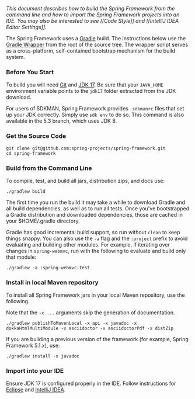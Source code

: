 _This document describes how to build the Spring Framework from the command line
and how to import the Spring Framework projects into an IDE. You may also be
interested to see [[Code Style]] and [[IntelliJ IDEA Editor Settings]]._

The Spring Framework uses a [Gradle](https://gradle.org) build. The instructions below
use the [Gradle Wrapper](https://vimeo.com/34436402) from the root of the source tree.
The wrapper script serves as a cross-platform, self-contained bootstrap mechanism
for the build system.

### Before You Start

To build you will need [Git](https://help.github.com/set-up-git-redirect) and
[JDK 17](https://adoptium.net/). Be sure that your `JAVA_HOME`
environment variable points to the `jdk17` folder extracted from the JDK download.

For users of SDKMAN, Spring Framework provides `.sdkmanrc` files that set up your JDK correctly.
Simply use `sdk env` to do so.
This command is also available in the 5.3 branch, which uses JDK 8.


### Get the Source Code

```shell
git clone git@github.com:spring-projects/spring-framework.git
cd spring-framework
```

### Build from the Command Line

To compile, test, and build all jars, distribution zips, and docs use:

```shell
./gradlew build
```

The first time you run the build it may take a while to download Gradle and all build dependencies, as well as to run all tests. Once you've bootstrapped a Gradle distribution and downloaded dependencies, those are cached in your $HOME/.gradle directory.

Gradle has good incremental build support, so run without `clean` to keep things snappy. You can also use the `-a` flag and the `:project` prefix to avoid evaluating and building other modules. For example, if iterating over changes in `spring-webmvc`, run with the following to evaluate and build only that module:

```shell
./gradlew -a :spring-webmvc:test
```

### Install in local Maven repository

To install all Spring Framework jars in your local Maven repository, use the following.

Note that the `-x ...` arguments skip the generation of documentation.

```shell
./gradlew publishToMavenLocal -x api -x javadoc -x dokkaHtmlMultiModule -x asciidoctor -x asciidoctorPdf -x distZip
```

If you are building a previous version of the framework (for example, Spring Framework 5.1.x), use:

```shell
./gradlew install -x javadoc
```

### Import into your IDE

Ensure JDK 17 is configured properly in the IDE.
Follow instructions for [Eclipse](https://github.com/spring-projects/spring-framework/blob/master/import-into-eclipse.md) and [IntelliJ IDEA](https://github.com/spring-projects/spring-framework/blob/master/import-into-idea.md).

